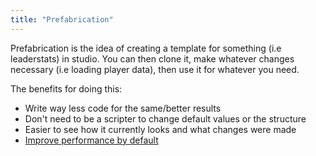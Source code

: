 ```yaml
---
title: "Prefabrication"
---
```


 
Prefabrication is the idea of creating a template for something (i.e leaderstats) in studio. You can then clone it, make whatever changes necessary (i.e loading player data), then use it for whatever you need.

The benefits for doing this:
- Write way less code for the same/better results
- Don't need to be a scripter to change default values or the structure
- Easier to see how it currently looks and what changes were made
- [Improve performance by default](<https://devforum.roblox.com/t/psa-dont-use-instancenew-with-parent-argument/30296>)